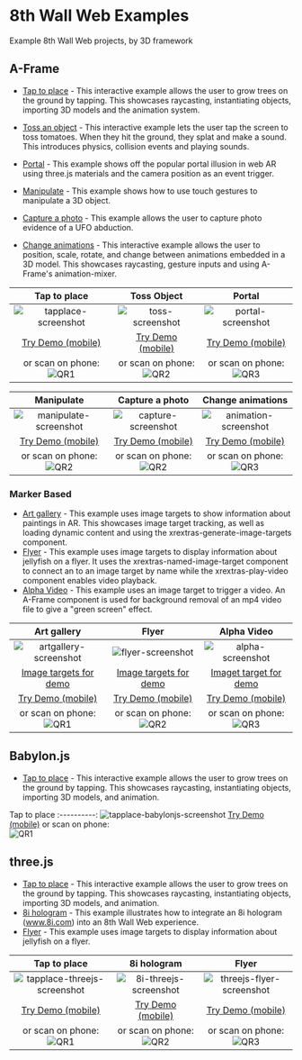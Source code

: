 # 8th Wall Web Examples

Example 8th Wall Web projects, by 3D framework

## A-Frame

* [Tap to place](https://github.com/8thwall/web/tree/master/examples/aframe/placeground) - This interactive example allows the user to grow trees on the ground by tapping. This showcases raycasting, instantiating objects, importing 3D models and the animation system.

* [Toss an object](https://github.com/8thwall/web/tree/master/examples/aframe/tossobject) - This interactive example lets the user tap the screen to toss tomatoes. When they hit the ground, they splat and make a sound. This introduces physics, collision events and playing sounds.

* [Portal](https://github.com/8thwall/web/tree/master/examples/aframe/portal) - This example shows off the popular portal illusion in web AR using three.js materials and the camera position as an event trigger.

* [Manipulate](https://github.com/8thwall/web/tree/master/examples/aframe/manipulate) - This example shows how to use touch gestures to manipulate a 3D object.

* [Capture a photo](https://github.com/8thwall/web/tree/master/examples/aframe/capturephoto) - This example allows the user to capture photo evidence of a UFO abduction.

* [Change animations](https://github.com/8thwall/web/tree/master/examples/aframe/animation-mixer) - This interactive example allows the user to position, scale, rotate, and change between animations embedded in a 3D model. This showcases raycasting, gesture inputs and using A-Frame's animation-mixer.

Tap to place | Toss Object | Portal 
:----------: | :---------: | :----: 
![tapplace-screenshot](../images/screenshot-tap.jpg) | ![toss-screenshot](../images/screenshot-toss.jpg) | ![portal-screenshot](../images/screenshot-portal.jpg)
[Try Demo (mobile)](https://templates.8thwall.app/placeground-aframe) | [Try Demo (mobile)](https://templates.8thwall.app/tossobject-aframe) | [Try Demo (mobile)](https://templates.8thwall.app/portal-aframe)
or scan on phone:<br> ![QR1](../images/qr-placeground.png) | or scan on phone:<br> ![QR2](../images/qr-tossobject.png) | or scan on phone:<br> ![QR3](../images/qr-portal.png)

Manipulate | Capture a photo | Change animations
:--------: | :-------------: | :-------------:
![manipulate-screenshot](../images/screenshot-manipulate.jpg) | ![capture-screenshot](../images/screenshot-capture.jpg) | ![animation-screenshot](../images/screenshot-animation.jpg)
[Try Demo (mobile)](https://templates.8thwall.app/manipulate-aframe) | [Try Demo (mobile)](https://templates.8thwall.app/capturephoto-aframe) | [Try Demo (mobile)](https://templates.8thwall.app/animation-mixer-aframe)
or scan on phone:<br> ![QR2](../images/qr-manipulate.png) | or scan on phone:<br> ![QR2](../images/qr-capturephoto.png) | or scan on phone:<br> ![QR3](../images/qr-animation.png)

### Marker Based

* [Art gallery](https://github.com/8thwall/web/tree/master/examples/aframe/artgallery) - This example uses image targets to show information about paintings in AR. This showcases image target tracking, as well as loading dynamic content and using the xrextras-generate-image-targets component.
* [Flyer](https://github.com/8thwall/web/tree/master/examples/aframe/flyer) - This example uses image targets to display information about jellyfish on a flyer. It uses the xrextras-named-image-target component to connect an <a-entity> to an image target by name while the xrextras-play-video component enables video playback.
* [Alpha Video](https://github.com/8thwall/web/tree/master/examples/aframe/alpha-video) - This example uses an image target to trigger a video. An A-Frame component is used for background removal of an mp4 video file to give a "green screen" effect.

Art gallery | Flyer | Alpha Video
:---------: | :---: | :---------:
![artgallery-screenshot](../images/screenshot-artgallery.jpg) | ![flyer-screenshot](../images/screenshot-flyer.jpg) | ![alpha-screenshot](../images/screenshot-alpha-video.jpg)
[Image targets for demo](./aframe/artgallery/gallery.jpg) | [Image targets for demo](./aframe/flyer/flyer.jpg) | [Imaget target for demo](./aframe/alpha-video/targets/outside.jpg)
[Try Demo (mobile)](https://templates.8thwall.app/artgallery-aframe) | [Try Demo (mobile)](https://templates.8thwall.app/flyer-aframe) | [Try Demo (mobile)](https://templates.8thwall.app/alpha-video-aframe)
or scan on phone:<br> ![QR1](../images/qr-artgallery.png) | or scan on phone:<br> ![QR2](../images/qr-flyer.png) | or scan on phone:<br> ![QR3](../images/qr-alpha-video.png)

## Babylon.js

* [Tap to place](https://github.com/8thwall/web/tree/master/examples/babylonjs/placeground) - This interactive example allows the user to grow trees on the ground by tapping. This showcases raycasting, instantiating objects, importing 3D models, and animation.

Tap to place
:----------:
![tapplace-babylonjs-screenshot](../images/screenshot-tap.jpg)
[Try Demo (mobile)](https://templates.8thwall.app/placeground-babylonjs)
or scan on phone:<br> ![QR1](../images/qr-babylonjs-placeground.png)

## three.js

* [Tap to place](https://github.com/8thwall/web/tree/master/examples/threejs/placeground) - This interactive example allows the user to grow trees on the ground by tapping. This showcases raycasting, instantiating objects, importing 3D models, and animation.
* [8i hologram](https://github.com/8thwall/web/tree/master/examples/threejs/8i-hologram) - This example illustrates how to integrate an 8i hologram (www.8i.com) into an 8th Wall Web experience.
* [Flyer](https://github.com/8thwall/web/tree/master/examples/threejs/flyer) - This example uses image targets to display information about jellyfish on a flyer.

Tap to place | 8i hologram | Flyer
:----------: | :---------: | :---:
![tapplace-threejs-screenshot](../images/screenshot-tap.jpg) | ![8i-threejs-screenshot](../images/screenshot-8i.jpg) | ![threejs-flyer-screenshot](../images/screenshot-flyer.jpg)
[Try Demo (mobile)](https://templates.8thwall.app/placeground-threejs) | [Try Demo (mobile)](https://templates.8thwall.app/hologram-8i-threejs) | [Try Demo (mobile)](https://templates.8thwall.app/flyer-threejs)
or scan on phone:<br> ![QR1](../images/qr-threejs-placeground.png) | or scan on phone:<br> ![QR2](../images/qr-threejs-8i.png) | or scan on phone:<br> ![QR3](../images/qr-threejs-flyer.png)
